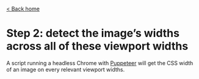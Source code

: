 [< Back home](/daltons/)

# Step 2: detect the image’s widths across all of these viewport widths

A script running a headless Chrome with [Puppeteer](https://developers.google.com/web/tools/puppeteer/) will get the CSS width of an image on every relevant viewport widths.
